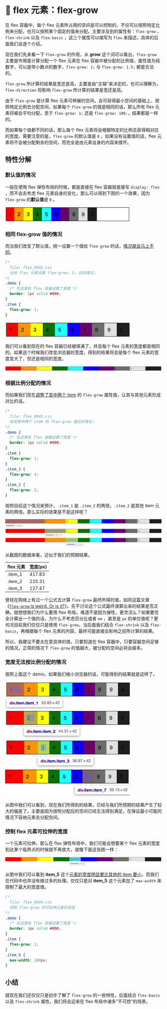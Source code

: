 # 📕 flex 元素：flex-grow

在 flex 容器中，每个 flex 元素所占用的空间是可以控制的，不仅可以按照特定比例来分配，也可以按照某个固定的值来分配。主要涉及到的属性有：`flex-grow`  、`flex-shrink` 以及 `flex-basis` ，这三个属性可以缩写为 `flex` 来描述，具体的后面我们会逐个介绍。

现在我们先来看一下 `flex-grow` 的作用，从 **grow** 这个词可以看出，`flex-grow` 主要是作用是计算分配一个 flex 元素在 flex 容器中被分配的比例值，属性值为纯数字，可以是带小数点的数字，`flex-grow: 1;` 与 `flex-grow: 1.5;` 都是合法的。

`flex-grow` 所计算的结果是宽还是高，主要是由“主轴”来决定的，也可以理解为，`flex-direction` 将影响 `flex-grow` 所计算的结果是宽还是高。

由于 `flex-grow` 是计算 flex 元素可伸展的空间，会可获得最小空间的基础上，按照特定比例去分配空间，如果每个 `flex-grow` 的值是相同的话，那么所有 flex 元素将被会平均分配，至于 `flex-grow: 1;` 还是 `flex-grow: 100;`，结果都是一样的。

而如果每个值都不同的话，那么每个 flex 元素将会根据特定的比例去获得相对应的宽度。需要注意的是，`flex-grow` 的默认值是 `0` ，如果没有设置值的话，flex 元素将不会被分配剩余的空间，而完全是由元素自身的内容来撑开。

## 特性分解

### 默认值的情况

一般在使用 flex 弹性布局的时候，都是直接在 flex 容器层直接写 `display: flex` ，而不会去考虑 flex 元素自身的变化，那么可以得到下图的一个效果，因为 `flex-grow` 的**默认值**是 `0` 。

<img src="/image/02-10-01.png" style="zoom:50%;" />



### 相同 flex-grow 值的情况

而当我们改变了默认值，统一设置一个值给 `flex-grow` 的话，[情况就会马上不同](/demo.html?id=42)。

```css
/* 
  file: flex_0042.css
  当给 flex 元素设置 flex-grow: 1; 后的情况；
*/
.demo {
  /* 在这里给 flex 容器设置了高度 */
  border: 1px solid #000;
}
.item {
  flex-grow: 1;
}
```

<img src="/image/02-10-02.png" style="zoom:50%;" />

我们可以看到现在的 flex 容器已经被填满了，并且每个 flex 元素的宽度都是相同的。如果这个时候我们改变浏览器的宽度，得到的结果将会是每个 flex 元素的宽度变大了，但还是相同的宽度。

<img src="/image/02-10-03.png" style="zoom:50%;" />



### 根据比例分配的情况

而如果我们现在[调整了其中两个 item](/demo.html?id=43) 的 `flex-grow` 属性值，让其与其他元素形成对比的话。

```css
/* 
  file: flex_0043.css
  改变其中两个 item 的 flex-grow 值后的情况；
*/
.demo {
  /* 在这里给 flex 容器设置了高度 */
  border: 1px solid #000;
}
.item {
  flex-grow: 1;
}
.item_1 {
  flex-grow: 4;
}
.item_2 {
  flex-grow: 2;
}
```

按照目前这个情况来预计，`.item_1` 是 `.item_2` 的两倍，`.item_2` 是其他 item 元素的两倍。那么实际的效果是不是这样呢？

<img src="/image/02-10-04.png" style="zoom:50%;" />

<img src="/image/02-10-05.png" style="zoom:50%;" />

<img src="/image/02-10-06.png" style="zoom:50%;" />

从截图的数据来看，近似于我们的预期结果。

| flex 元素 | 宽度(px) |
| ------- | ------ |
| .item_1 | 417.83 |
| .item_2 | 225.31 |
| .item_3 | 127.47 |

曾经在网络上有过一个公式去计算 `flex-grow` 最终所得的值，如同这篇文章《[`flex-grow` is weird. Or is it?](https://css-tricks.com/flex-grow-is-weird/)》。先不讨论这个公式最终演算出来的结果是否正确，就想想我们为什么要用 flex 布局，难道不是因为弹性，更灵活么？如果要完全计算出一个值的话，为什么不考虑百分比或者 `em` ，甚至是 `px` 的单位值呢？更何况目前我们仅仅只是使用 `flex-grow`，当后面我们结合 `flex-shrink` 以及 `flex-basis`，再根据每个  flex 元素的内容，最终可能直接会影响之前所计算的结果。

所以，我建议不要太在意具体的值，只要知道在 flex 容器中，只要容器空间足够的情况，正常的情况下 `flex-grow` 的值越大，被分配的空间必将会越多。



### 宽度无法按比例分配的情况

按照上面这个 demo，如果我们缩小浏览器的话，可能得到的结果就是这样了。

<img src="/image/02-10-07.png" style="zoom:50%;" />

<img src="/image/02-10-08.png" style="zoom:50%;" />

<img src="/image/02-10-09.png" style="zoom:50%;" />

<img src="/image/02-10-10.png" style="zoom:50%;" />

从图中我们可以看到，现在我们所得到的结果，已经与我们所预期的结果产生了较大的偏差了。主要是因为按照分配后的空间已经无法得到满足，在保证最小可能的情况下容纳元素去分配空间。



### 控制 flex 元素可拉伸的宽度

一个元素可拉伸，那么在 flex 弹性布局中，我们可能会想要某个 flex 元素的宽度到达某个临界点的时候就不再放大，就像下面这张图一样：

<img src="/image/02-10-11.png" style="zoom:50%;" />

从图中我们可以看到 **item_5** 这个[元素的宽度明显要比其他的 item 要小](/demo.html?id=44)，而我们在代码中也并没有做过多的处理。仅仅只是对 **item_5** 这个元素加了 `max-width` 来限制了最大的宽度值。

```css
/* 
  file: flex_0044.css
  控制 flex-grow 时可拉伸元素的宽度
*/
.demo {
  /* 在这里给 flex 容器设置了高度 */
  border: 1px solid #000;
}
.item {
  flex-grow: 1;
}
.item_5 {
  max-width: 100px;
}
```

## 小结

就现在我们还仅仅只是初步了解了 `flex-grow` 的一些特性，后面结合 `flex-basis` 以及 `flex-shrink` 属性，我们将会迎来在 flex 布局中诸多“不可控”的场景。
